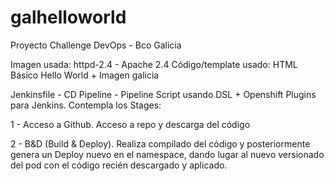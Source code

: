 # galhelloworld
Proyecto Challenge DevOps - Bco Galicia

Imagen usada: httpd-2.4 - Apache 2.4
Código/template usado: HTML Básico Hello World + Imagen galicia

Jenkinsfile - CD Pipeline - Pipeline Script usando DSL + Openshift Plugins para Jenkins.
Contempla los Stages:

1 - Acceso a Github. Acceso a repo y descarga del código

2 - B&D (Build & Deploy). Realiza compilado del código y posteriormente genera un Deploy nuevo en el namespace, dando lugar al nuevo versionado del pod con el código recién descargado y aplicado.
